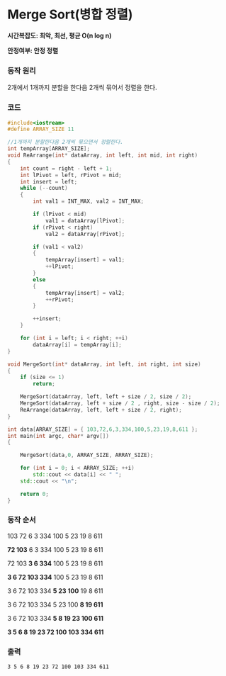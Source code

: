 # Merge Sort(병합 정렬)

**시간복잡도: 최악, 최선, 평균 O(n log n)**

**안정여부:  안정 정렬**



### 동작 원리

2개에서 1개까지 분할을 한다음 2개씩 묶어서 정렬을 한다.



### 코드

```c++
#include<iostream>
#define ARRAY_SIZE 11

//1개까지 분할한다음 2개씩 묶으면서 정렬한다.
int tempArray[ARRAY_SIZE];
void ReArrange(int* dataArray, int left, int mid, int right)
{
	int count = right - left + 1;
	int lPivot = left, rPivot = mid;
	int insert = left;
	while (--count)
	{
		int val1 = INT_MAX, val2 = INT_MAX;

		if (lPivot < mid)
			val1 = dataArray[lPivot];
		if (rPivot < right)
			val2 = dataArray[rPivot];

		if (val1 < val2)
		{
			tempArray[insert] = val1;
			++lPivot;
		}
		else
		{
			tempArray[insert] = val2;
			++rPivot;
		}

		++insert;
	}

	for (int i = left; i < right; ++i)
		dataArray[i] = tempArray[i];
}

void MergeSort(int* dataArray, int left, int right, int size)
{
	if (size <= 1)
		return;

	MergeSort(dataArray, left, left + size / 2, size / 2);
	MergeSort(dataArray, left + size / 2 , right, size - size / 2);
	ReArrange(dataArray, left, left + size / 2, right);
}

int data[ARRAY_SIZE] = { 103,72,6,3,334,100,5,23,19,8,611 };
int main(int argc, char* argv[])
{

	MergeSort(data,0, ARRAY_SIZE, ARRAY_SIZE);

	for (int i = 0; i < ARRAY_SIZE; ++i)
		std::cout << data[i] << " ";
	std::cout << "\n";

	return 0;
}
```



### 동작 순서

103 72 6 3 334 100 5 23 19 8 611

**72 103** 6 3 334 100 5 23 19 8 611

72 103 **3 6 334** 100 5 23 19 8 611

**3 6 72 103 334** 100 5 23 19 8 611

3 6 72 103 334 **5 23 100** 19 8 611

3 6 72 103 334 5 23 100 **8 19 611**

3 6 72 103 334 **5 8 19 23 100 611**

**3 5 6 8 19 23 72 100 103 334 611**



### 출력

```
3 5 6 8 19 23 72 100 103 334 611
```

